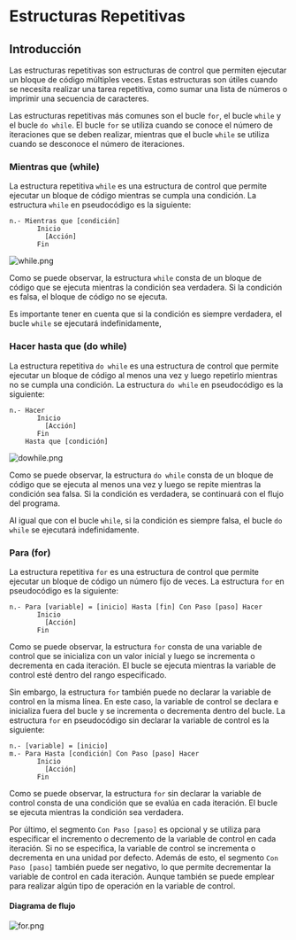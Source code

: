 # Estructuras Repetitivas

## Introducción

Las estructuras repetitivas son estructuras de control que permiten ejecutar un bloque de código múltiples veces. Estas
estructuras son útiles cuando se necesita realizar una tarea repetitiva, como sumar una lista de números o imprimir una
secuencia de caracteres.

Las estructuras repetitivas más comunes son el bucle `for`, el bucle `while` y el bucle `do while`. El bucle `for` se
utiliza cuando se conoce el número de iteraciones que se deben realizar, mientras que el bucle `while` se utiliza cuando
se desconoce el número de iteraciones.

### Mientras que (while)

La estructura repetitiva `while` es una estructura de control que permite ejecutar un bloque de código mientras se
cumpla una condición. La estructura `while` en pseudocódigo es la siguiente:

```text
n.- Mientras que [condición]
       Inicio
         [Acción]
       Fin
```

![while.png](while.png)

Como se puede observar, la estructura `while` consta de un bloque de código que se ejecuta mientras la condición sea
verdadera. Si la condición es falsa, el bloque de código no se ejecuta.

Es importante tener en cuenta que si la condición es siempre verdadera, el bucle `while` se ejecutará indefinidamente,

### Hacer hasta que (do while)

La estructura repetitiva `do while` es una estructura de control que permite ejecutar un bloque de código al menos una
vez y luego repetirlo mientras no se cumpla una condición. La estructura `do while` en pseudocódigo es la siguiente:

```text
n.- Hacer
       Inicio
         [Acción]
       Fin
    Hasta que [condición]
```

![dowhile.png](dowhile.png)

Como se puede observar, la estructura `do while` consta de un bloque de código que se ejecuta al menos una vez y luego
se repite mientras la condición sea falsa. Si la condición es verdadera, se continuará con el flujo del programa.

Al igual que con el bucle `while`, si la condición es siempre falsa, el bucle `do while` se ejecutará
indefinidamente.

### Para (for)

La estructura repetitiva `for` es una estructura de control que permite ejecutar un bloque de código un número fijo de
veces. La estructura `for` en pseudocódigo es la siguiente:

```text 
n.- Para [variable] = [inicio] Hasta [fin] Con Paso [paso] Hacer
       Inicio
         [Acción]
       Fin
```

Como se puede observar, la estructura `for` consta de una variable de control que se inicializa con un valor inicial y
luego se incrementa o decrementa en cada iteración. El bucle se ejecuta mientras la variable de control esté dentro del
rango especificado.

Sin embargo, la estructura `for` también puede no declarar la variable de control en la misma línea. En este caso, la
variable de control se declara e inicializa fuera del bucle y se incrementa o decrementa dentro del bucle. La estructura
`for` en pseudocódigo sin declarar la variable de control es la siguiente:

```text
n.- [variable] = [inicio]
m.- Para Hasta [condición] Con Paso [paso] Hacer
       Inicio
         [Acción]
       Fin
```

Como se puede observar, la estructura `for` sin declarar la variable de control consta de una condición que se evalúa en
cada iteración. El bucle se ejecuta mientras la condición sea verdadera.

Por último, el segmento `Con Paso [paso]` es opcional y se utiliza para especificar el incremento o decremento de la
variable de control en cada iteración. Si no se especifica, la variable de control se incrementa o decrementa en una
unidad por defecto. Además de esto, el segmento `Con Paso [paso]` también puede ser negativo, lo que permite decrementar
la variable de control en cada iteración. Aunque también se puede emplear para realizar algún tipo de operación en la
variable de control.

#### Diagrama de flujo

![for.png](for.png)